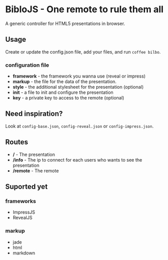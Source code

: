 BibloJS - One remote to rule them all
=====================================

A generic controller for HTML5 presentations in browser.

Usage
-----
Create or update the config.json file, add your files, and run `coffee bilbo`.
### configuration file
- __framework__ - the framework you wanna use (reveal or impress)
- __markup__ - the file for the data of the presentation.
- __style__ - the additional stylesheet for the presentation (optional)
- __init__ - a file to init and configure the presentation
- __key__ - a private key to access to the remote (optional)

Need inspiration?
-----------------
Look at `config-base.json`, `config-reveal.json` or `config-impress.json`.

Routes
------
- __/__ - The presentation
- __/info__ - The ip to connect for each users who wants to see the presentation
- __/remote__ - The remote

Suported yet
------------

### frameworks
- ImpressJS
- RevealJS

### markup
- jade
- html
- markdown
